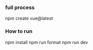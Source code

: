 ### full process
  npm create vue@latest
### How to run
  npm install
  npm run format
  npm run dev